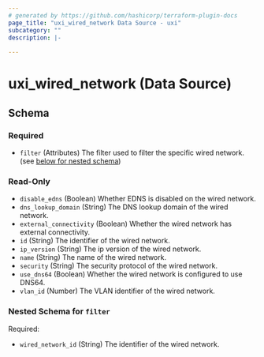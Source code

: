 ```yaml
---
# generated by https://github.com/hashicorp/terraform-plugin-docs
page_title: "uxi_wired_network Data Source - uxi"
subcategory: ""
description: |-
  
---
```


# uxi_wired_network (Data Source)





<!-- schema generated by tfplugindocs -->
## Schema

### Required

- `filter` (Attributes) The filter used to filter the specific wired network. (see [below for nested schema](#nestedatt--filter))

### Read-Only

- `disable_edns` (Boolean) Whether EDNS is disabled on the wired network.
- `dns_lookup_domain` (String) The DNS lookup domain of the wired network.
- `external_connectivity` (Boolean) Whether the wired network has external connectivity.
- `id` (String) The identifier of the wired network.
- `ip_version` (String) The ip version of the wired network.
- `name` (String) The name of the wired network.
- `security` (String) The security protocol of the wired network.
- `use_dns64` (Boolean) Whether the wired network is configured to use DNS64.
- `vlan_id` (Number) The VLAN identifier of the wired network.

<a id="nestedatt--filter"></a>
### Nested Schema for `filter`

Required:

- `wired_network_id` (String) The identifier of the wired network.
